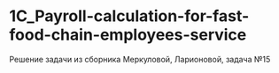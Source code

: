 # 1C_Payroll-calculation-for-fast-food-chain-employees-service
Решение задачи из сборника Меркуловой, Ларионовой, задача №15
